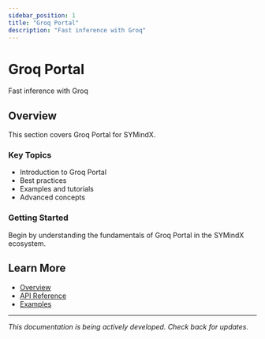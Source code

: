 ```yaml
---
sidebar_position: 1
title: "Groq Portal"
description: "Fast inference with Groq"
---
```


# Groq Portal

Fast inference with Groq

## Overview

This section covers Groq Portal for SYMindX.

### Key Topics

- Introduction to Groq Portal
- Best practices
- Examples and tutorials
- Advanced concepts

### Getting Started

Begin by understanding the fundamentals of Groq Portal in the SYMindX ecosystem.

## Learn More

- [Overview](/docs/01-overview)
- [API Reference](/docs/03-api-reference)
- [Examples](/docs/17-examples)

---

*This documentation is being actively developed. Check back for updates.*
